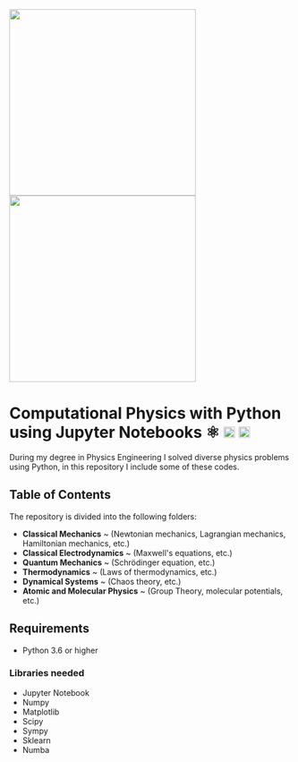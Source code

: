 <img src="./Quantum Mechanics/attractive_potential.gif" width="333" />
<img src="./Thermodynamics/cooked3d.gif" width="333" />

# Computational Physics with Python using Jupyter Notebooks ⚛️ <img src="https://i0.wp.com/tinkercademy.com/wp-content/uploads/2018/04/python-icon.png?ssl=1" width=20/> <img src="https://docs.poppy-project.org/fr/img/logo/jupyter.png" width=20>

During my degree in Physics Engineering I solved diverse physics problems using Python, in this repository I include some of these codes.

## Table of Contents

The repository is divided into the following folders:

* **Classical Mechanics** ~ (Newtonian mechanics, Lagrangian mechanics, Hamiltonian mechanics, etc.)
* **Classical Electrodynamics** ~ (Maxwell's equations, etc.)
* **Quantum Mechanics** ~ (Schrödinger equation, etc.)
* **Thermodynamics** ~ (Laws of thermodynamics, etc.)
* **Dynamical Systems** ~ (Chaos theory, etc.)
* **Atomic and Molecular Physics** ~ (Group Theory, molecular potentials, etc.)

## Requirements
* Python 3.6 or higher

### Libraries needed

* Jupyter Notebook
* Numpy
* Matplotlib
* Scipy
* Sympy
* Sklearn
* Numba
